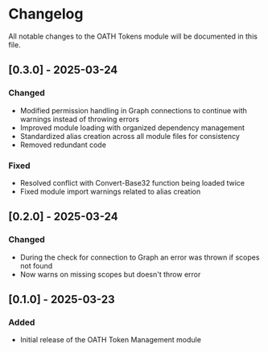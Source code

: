 # Changelog
All notable changes to the OATH Tokens module will be documented in this file.

## [0.3.0] - 2025-03-24
### Changed
- Modified permission handling in Graph connections to continue with warnings instead of throwing errors
- Improved module loading with organized dependency management
- Standardized alias creation across all module files for consistency
- Removed redundant code

### Fixed
- Resolved conflict with Convert-Base32 function being loaded twice
- Fixed module import warnings related to alias creation

## [0.2.0] - 2025-03-24
### Changed
- During the check for connection to Graph an error was thrown if scopes not found
- Now warns on missing scopes but doesn't throw error


## [0.1.0] - 2025-03-23
### Added
- Initial release of the OATH Token Management module
